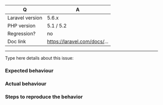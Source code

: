 
| Q               | A
| --------------- | ---
| Laravel version | 5.6.x
| PHP version     | 5.1 / 5.2
| Regression?     | no
| Doc link        | https://laravel.com/docs/...

---

Type here details about this issue:

### Expected behaviour

### Actual behaviour

### Steps to reproduce the behavior
